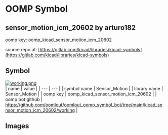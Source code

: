 # OOMP Symbol  
## sensor_motion_icm_20602  by arturo182  
  
oomp key: oomp_kicad_sensor_motion_icm_20602  
  
source repo at: [https://gitlab.com/kicad/libraries/kicad-symbols](https://gitlab.com/kicad/libraries/kicad-symbols)  
## Symbol  
  
[![working.png](working_600.png)](working.png)  
| name | value | 
| --- | --- | 
| symbol name | Sensor_Motion | 
| library name | Sensor_Motion | 
| oomp key | oomp_kicad_sensor_motion_icm_20602 | 
| oomp bot github | https://github.com/oomlout/oomlout_oomp_symbol_bot/tree/main/kicad_sensor_motion_icm_20602/working | 
## Images  
